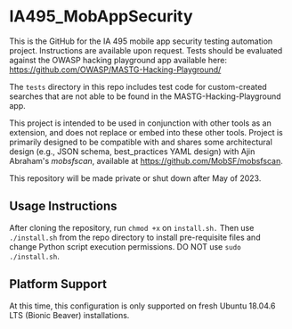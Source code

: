 # IA495_MobAppSecurity
This is the GitHub for the IA 495 mobile app security testing automation project. Instructions are available upon request. Tests should be evaluated against the OWASP hacking playground app available here: https://github.com/OWASP/MASTG-Hacking-Playground/

The `tests` directory in this repo includes test code for custom-created searches that are not able to be found in the MASTG-Hacking-Playground app.

This project is intended to be used in conjunction with other tools as an extension, and does not replace or embed into these other tools.
Project is primarily designed to be compatible with and shares some architectural design (e.g., JSON schema, best_practices YAML design) with Ajin Abraham's _mobsfscan_, available at https://github.com/MobSF/mobsfscan.

This repository will be made private or shut down after May of 2023.

## Usage Instructions
After cloning the repository, run `chmod +x` on `install.sh.` Then use `./install.sh` from the repo directory to install pre-requisite files and change Python script execution permissions. DO NOT use `sudo ./install.sh`.

## Platform Support
At this time, this configuration is only supported on fresh Ubuntu 18.04.6 LTS (Bionic Beaver) installations.